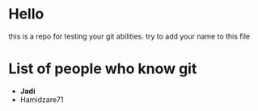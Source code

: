 # __Hello__
this is a repo for testing your git abilities. try to add your name to this file

# List of people who know git
- __Jadi__
- Hamidzare71
